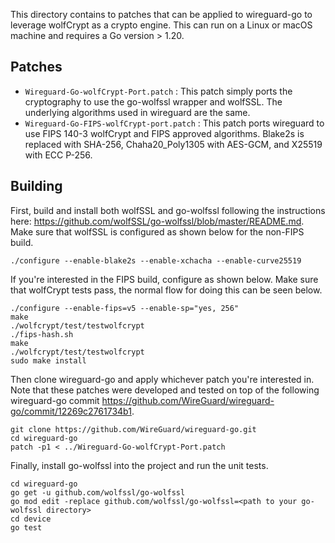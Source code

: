 This directory contains to patches that can be applied to wireguard-go to leverage wolfCrypt as a crypto engine. This can run on a Linux or macOS machine and requires a Go version > 1.20.

## Patches
- `Wireguard-Go-wolfCrypt-Port.patch` : This patch simply ports the cryptography to use the go-wolfssl wrapper and wolfSSL. The underlying algorithms used in wireguard are the same.
- `Wireguard-Go-FIPS-wolfCrypt-port.patch` : This patch ports wireguard to use FIPS 140-3 wolfCrypt and FIPS approved algorithms. Blake2s is replaced with SHA-256, Chaha20_Poly1305 with AES-GCM, and X25519 with ECC P-256.

## Building
First, build and install both wolfSSL and go-wolfssl following the instructions here: https://github.com/wolfSSL/go-wolfssl/blob/master/README.md. Make sure that wolfSSL is configured as shown below for the non-FIPS build.
```
./configure --enable-blake2s --enable-xchacha --enable-curve25519
```

If you're interested in the FIPS build, configure as shown below. Make sure that wolfCrypt tests pass, the normal flow for doing this can be seen below.
```
./configure --enable-fips=v5 --enable-sp="yes, 256"
make
./wolfcrypt/test/testwolfcrypt
./fips-hash.sh
make
./wolfcrypt/test/testwolfcrypt
sudo make install
```

Then clone wireguard-go and apply whichever patch you're interested in. Note that these patches were developed and tested on top of the following wireguard-go commit https://github.com/WireGuard/wireguard-go/commit/12269c2761734b1.
```
git clone https://github.com/WireGuard/wireguard-go.git
cd wireguard-go
patch -p1 < ../Wireguard-Go-wolfCrypt-Port.patch
```

Finally, install go-wolfssl into the project and run the unit tests.
```
cd wireguard-go
go get -u github.com/wolfssl/go-wolfssl 
go mod edit -replace github.com/wolfssl/go-wolfssl=<path to your go-wolfssl directory>
cd device
go test
```

